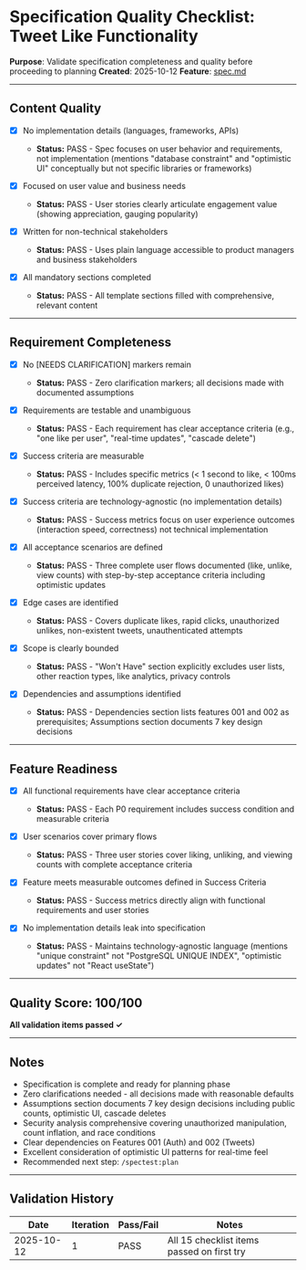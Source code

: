 # Specification Quality Checklist: Tweet Like Functionality

**Purpose**: Validate specification completeness and quality before proceeding to planning
**Created**: 2025-10-12
**Feature**: [spec.md](../spec.md)

---

## Content Quality

- [x] No implementation details (languages, frameworks, APIs)
  - **Status:** PASS - Spec focuses on user behavior and requirements, not implementation (mentions "database constraint" and "optimistic UI" conceptually but not specific libraries or frameworks)

- [x] Focused on user value and business needs
  - **Status:** PASS - User stories clearly articulate engagement value (showing appreciation, gauging popularity)

- [x] Written for non-technical stakeholders
  - **Status:** PASS - Uses plain language accessible to product managers and business stakeholders

- [x] All mandatory sections completed
  - **Status:** PASS - All template sections filled with comprehensive, relevant content

---

## Requirement Completeness

- [x] No [NEEDS CLARIFICATION] markers remain
  - **Status:** PASS - Zero clarification markers; all decisions made with documented assumptions

- [x] Requirements are testable and unambiguous
  - **Status:** PASS - Each requirement has clear acceptance criteria (e.g., "one like per user", "real-time updates", "cascade delete")

- [x] Success criteria are measurable
  - **Status:** PASS - Includes specific metrics (< 1 second to like, < 100ms perceived latency, 100% duplicate rejection, 0 unauthorized likes)

- [x] Success criteria are technology-agnostic (no implementation details)
  - **Status:** PASS - Success metrics focus on user experience outcomes (interaction speed, correctness) not technical implementation

- [x] All acceptance scenarios are defined
  - **Status:** PASS - Three complete user flows documented (like, unlike, view counts) with step-by-step acceptance criteria including optimistic updates

- [x] Edge cases are identified
  - **Status:** PASS - Covers duplicate likes, rapid clicks, unauthorized unlikes, non-existent tweets, unauthenticated attempts

- [x] Scope is clearly bounded
  - **Status:** PASS - "Won't Have" section explicitly excludes user lists, other reaction types, like analytics, privacy controls

- [x] Dependencies and assumptions identified
  - **Status:** PASS - Dependencies section lists features 001 and 002 as prerequisites; Assumptions section documents 7 key design decisions

---

## Feature Readiness

- [x] All functional requirements have clear acceptance criteria
  - **Status:** PASS - Each P0 requirement includes success condition and measurable criteria

- [x] User scenarios cover primary flows
  - **Status:** PASS - Three user stories cover liking, unliking, and viewing counts with complete acceptance criteria

- [x] Feature meets measurable outcomes defined in Success Criteria
  - **Status:** PASS - Success metrics directly align with functional requirements and user stories

- [x] No implementation details leak into specification
  - **Status:** PASS - Maintains technology-agnostic language (mentions "unique constraint" not "PostgreSQL UNIQUE INDEX", "optimistic updates" not "React useState")

---

## Quality Score: 100/100

**All validation items passed ✓**

---

## Notes

- Specification is complete and ready for planning phase
- Zero clarifications needed - all decisions made with reasonable defaults
- Assumptions section documents 7 key design decisions including public counts, optimistic UI, cascade deletes
- Security analysis comprehensive covering unauthorized manipulation, count inflation, and race conditions
- Clear dependencies on Features 001 (Auth) and 002 (Tweets)
- Excellent consideration of optimistic UI patterns for real-time feel
- Recommended next step: `/spectest:plan`

---

## Validation History

| Date       | Iteration | Pass/Fail | Notes                                    |
|------------|-----------|-----------|------------------------------------------|
| 2025-10-12 | 1         | PASS      | All 15 checklist items passed on first try |
